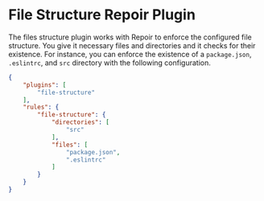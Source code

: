 File Structure Repoir Plugin
============================

The files structure plugin works with Repoir to enforce the configured file structure. You give it necessary files and directories and it checks for their existence. For instance, you can enforce the existence of a `package.json`, `.eslintrc`, and `src` directory with the following configuration.

```json
{
    "plugins": [
        "file-structure"
    ],
    "rules": {
        "file-structure": {
            "directories": [
                "src"
            ],
            "files": [
                "package.json",
                ".eslintrc"
            ]
        }
    }
}
```
